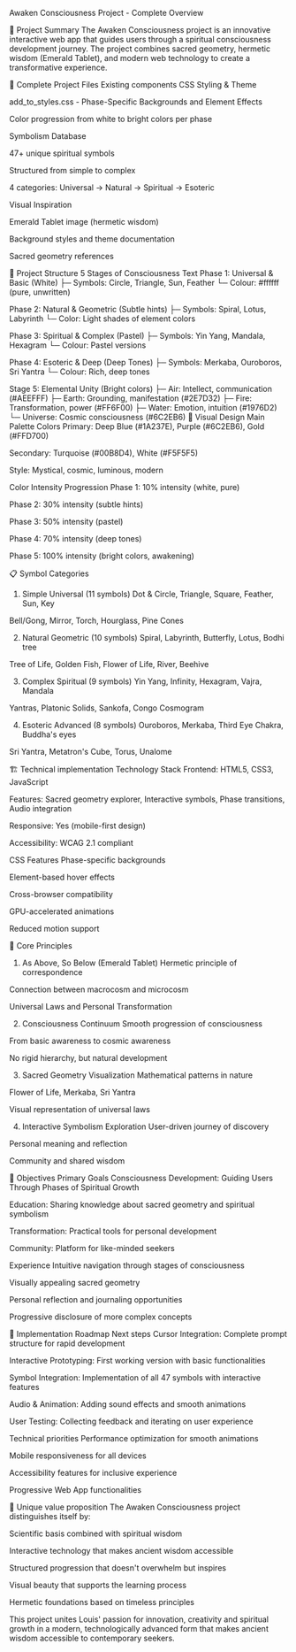 Awaken Consciousness Project - Complete Overview

🌟 Project Summary
The Awaken Consciousness project is an innovative interactive web app that guides users through a spiritual consciousness development journey. The project combines sacred geometry, hermetic wisdom (Emerald Tablet), and modern web technology to create a transformative experience.

📁 Complete Project Files
Existing components
CSS Styling & Theme

add_to_styles.css - Phase-Specific Backgrounds and Element Effects

Color progression from white to bright colors per phase

Symbolism Database

47+ unique spiritual symbols

Structured from simple to complex

4 categories: Universal → Natural → Spiritual → Esoteric

Visual Inspiration

Emerald Tablet image (hermetic wisdom)

Background styles and theme documentation

Sacred geometry references

🔮 Project Structure
5 Stages of Consciousness
Text
Phase 1: Universal & Basic (White)
  ├─ Symbols: Circle, Triangle, Sun, Feather
└─ Colour: #ffffff (pure, unwritten)

Phase 2: Natural & Geometric (Subtle hints)
  ├─ Symbols: Spiral, Lotus, Labyrinth
└─ Color: Light shades of element colors

Phase 3: Spiritual & Complex (Pastel)
  ├─ Symbols: Yin Yang, Mandala, Hexagram
└─ Colour: Pastel versions

Phase 4: Esoteric & Deep (Deep Tones)
  ├─ Symbols: Merkaba, Ouroboros, Sri Yantra
└─ Colour: Rich, deep tones

Stage 5: Elemental Unity (Bright colors)
  ├─ Air: Intellect, communication (#AEEFFF)
  ├─ Earth: Grounding, manifestation (#2E7D32)
  ├─ Fire: Transformation, power (#FF6F00)
  ├─ Water: Emotion, intuition (#1976D2)
└─ Universe: Cosmic consciousness (#6C2EB6)
🎨 Visual Design
Main Palette Colors
Primary: Deep Blue (#1A237E), Purple (#6C2EB6), Gold (#FFD700)

Secondary: Turquoise (#00B8D4), White (#F5F5F5)

Style: Mystical, cosmic, luminous, modern

Color Intensity Progression
Phase 1: 10% intensity (white, pure)

Phase 2: 30% intensity (subtle hints)

Phase 3: 50% intensity (pastel)

Phase 4: 70% intensity (deep tones)

Phase 5: 100% intensity (bright colors, awakening)

📋 Symbol Categories
1. Simple Universal (11 symbols)
Dot & Circle, Triangle, Square, Feather, Sun, Key

Bell/Gong, Mirror, Torch, Hourglass, Pine Cones

2. Natural Geometric (10 symbols)
Spiral, Labyrinth, Butterfly, Lotus, Bodhi tree

Tree of Life, Golden Fish, Flower of Life, River, Beehive

3. Complex Spiritual (9 symbols)
Yin Yang, Infinity, Hexagram, Vajra, Mandala

Yantras, Platonic Solids, Sankofa, Congo Cosmogram

4. Esoteric Advanced (8 symbols)
Ouroboros, Merkaba, Third Eye Chakra, Buddha's eyes

Sri Yantra, Metatron's Cube, Torus, Unalome

🏗️ Technical implementation
Technology Stack
Frontend: HTML5, CSS3, JavaScript

Features: Sacred geometry explorer, Interactive symbols, Phase transitions, Audio integration

Responsive: Yes (mobile-first design)

Accessibility: WCAG 2.1 compliant

CSS Features
Phase-specific backgrounds

Element-based hover effects

Cross-browser compatibility

GPU-accelerated animations

Reduced motion support

🌌 Core Principles
1. As Above, So Below (Emerald Tablet)
Hermetic principle of correspondence

Connection between macrocosm and microcosm

Universal Laws and Personal Transformation

2. Consciousness Continuum
Smooth progression of consciousness

From basic awareness to cosmic awareness

No rigid hierarchy, but natural development

3. Sacred Geometry Visualization
Mathematical patterns in nature

Flower of Life, Merkaba, Sri Yantra

Visual representation of universal laws

4. Interactive Symbolism Exploration
User-driven journey of discovery

Personal meaning and reflection

Community and shared wisdom

🎯 Objectives
Primary Goals
Consciousness Development: Guiding Users Through Phases of Spiritual Growth

Education: Sharing knowledge about sacred geometry and spiritual symbolism

Transformation: Practical tools for personal development

Community: Platform for like-minded seekers

Experience
Intuitive navigation through stages of consciousness

Visually appealing sacred geometry

Personal reflection and journaling opportunities

Progressive disclosure of more complex concepts

🚀 Implementation Roadmap
Next steps
Cursor Integration: Complete prompt structure for rapid development

Interactive Prototyping: First working version with basic functionalities

Symbol Integration: Implementation of all 47 symbols with interactive features

Audio & Animation: Adding sound effects and smooth animations

User Testing: Collecting feedback and iterating on user experience

Technical priorities
Performance optimization for smooth animations

Mobile responsiveness for all devices

Accessibility features for inclusive experience

Progressive Web App functionalities

💎 Unique value proposition
The Awaken Consciousness project distinguishes itself by:

Scientific basis combined with spiritual wisdom

Interactive technology that makes ancient wisdom accessible

Structured progression that doesn't overwhelm but inspires

Visual beauty that supports the learning process

Hermetic foundations based on timeless principles

This project unites Louis' passion for innovation, creativity and spiritual growth in a modern, technologically advanced form that makes ancient wisdom accessible to contemporary seekers.
